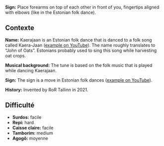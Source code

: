 **Sign:** Place forearms on top of each other in front of you, fingertips
aligned with elbows (like in the Estonian folk dance).

## Contexte

**Name:** Kaerajaan is an Estonian folk dance that is danced to a folk song
called Kaera-Jaan ([example on
YouTube](https://www.youtube.com/watch?v=5BKoS9CfQPA)). The name roughly
translates to “John of Oats”. Estonians probably used to sing this song while
harvesting oat crops.

**Musical background:** The tune is based on the folk music that is played while
dancing Kaerajaan.

**Sign:** The sign is a move in Estonian folk dances ([example on
YouTube](https://youtu.be/-udR34x2aTM?t=4)).

**History:** Invented by RoR Tallinn in 2021.

## Difficulté

* **Surdos:** facile
* **Repi:** hard
* **Caisse claire:** facile
* **Tamborim:** medium
* **Agogô:** moyenne

